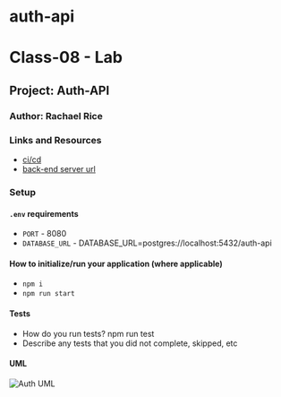 # auth-api

# Class-08 - Lab

## Project: Auth-API

### Author: Rachael Rice

### Links and Resources

- [ci/cd](https://github.com/Rachnicrice/auth-api/actions)
- [back-end server url]()

### Setup

#### `.env` requirements
- `PORT` - 8080
- `DATABASE_URL` - DATABASE_URL=postgres://localhost:5432/auth-api

#### How to initialize/run your application (where applicable)

- `npm i`
- `npm run start`

#### Tests

- How do you run tests? npm run test
- Describe any tests that you did not complete, skipped, etc

#### UML

![Auth UML]()

